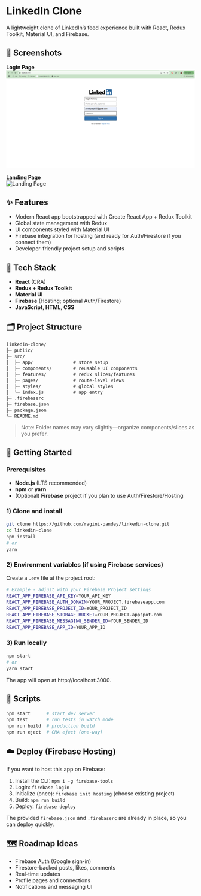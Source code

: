 # LinkedIn Clone

A lightweight clone of LinkedIn’s feed experience built with React, Redux Toolkit, Material UI, and Firebase.

## 📸 Screenshots
**Login Page**  
![Login Page](https://github.com/ragini-pandey/linkedin-clone/blob/master/public/login.png)  

**Landing Page**  
![Landing Page]([./screenshots/landing-page.png](https://github.com/ragini-pandey/linkedin-clone/blob/master/public/landing.png))  

## ✨ Features
- Modern React app bootstrapped with Create React App + Redux Toolkit
- Global state management with Redux
- UI components styled with Material UI
- Firebase integration for hosting (and ready for Auth/Firestore if you connect them)
- Developer-friendly project setup and scripts

## 🧰 Tech Stack
- **React** (CRA)
- **Redux + Redux Toolkit**
- **Material UI**
- **Firebase** (Hosting; optional Auth/Firestore)
- **JavaScript, HTML, CSS**

## 🗂️ Project Structure
```
linkedin-clone/
├─ public/
├─ src/
│  ├─ app/               # store setup
│  ├─ components/        # reusable UI components
│  ├─ features/          # redux slices/features
│  ├─ pages/             # route-level views
│  ├─ styles/            # global styles
│  └─ index.js           # app entry
├─ .firebaserc
├─ firebase.json
├─ package.json
└─ README.md
```
> Note: Folder names may vary slightly—organize components/slices as you prefer.

## 🔧 Getting Started

### Prerequisites
- **Node.js** (LTS recommended)
- **npm** or **yarn**
- (Optional) **Firebase** project if you plan to use Auth/Firestore/Hosting

### 1) Clone and install
```bash
git clone https://github.com/ragini-pandey/linkedin-clone.git
cd linkedin-clone
npm install
# or
yarn
```

### 2) Environment variables (if using Firebase services)
Create a `.env` file at the project root:
```bash
# Example - adjust with your Firebase Project settings
REACT_APP_FIREBASE_API_KEY=YOUR_API_KEY
REACT_APP_FIREBASE_AUTH_DOMAIN=YOUR_PROJECT.firebaseapp.com
REACT_APP_FIREBASE_PROJECT_ID=YOUR_PROJECT_ID
REACT_APP_FIREBASE_STORAGE_BUCKET=YOUR_PROJECT.appspot.com
REACT_APP_FIREBASE_MESSAGING_SENDER_ID=YOUR_SENDER_ID
REACT_APP_FIREBASE_APP_ID=YOUR_APP_ID
```

### 3) Run locally
```bash
npm start
# or
yarn start
```
The app will open at http://localhost:3000.

## 🧪 Scripts
```bash
npm start      # start dev server
npm test       # run tests in watch mode
npm run build  # production build
npm run eject  # CRA eject (one-way)
```

## ☁️ Deploy (Firebase Hosting)
If you want to host this app on Firebase:
1. Install the CLI: `npm i -g firebase-tools`
2. Login: `firebase login`
3. Initialize (once): `firebase init hosting` (choose existing project)
4. Build: `npm run build`
5. Deploy: `firebase deploy`

The provided `firebase.json` and `.firebaserc` are already in place, so you can deploy quickly.

## 🗺️ Roadmap Ideas
- Firebase Auth (Google sign-in)
- Firestore-backed posts, likes, comments
- Real-time updates
- Profile pages and connections
- Notifications and messaging UI
